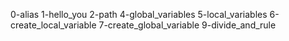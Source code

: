 0-alias
1-hello_you
2-path
4-global_variables 
5-local_variables
6-create_local_variable
7-create_global_variable
9-divide_and_rule
